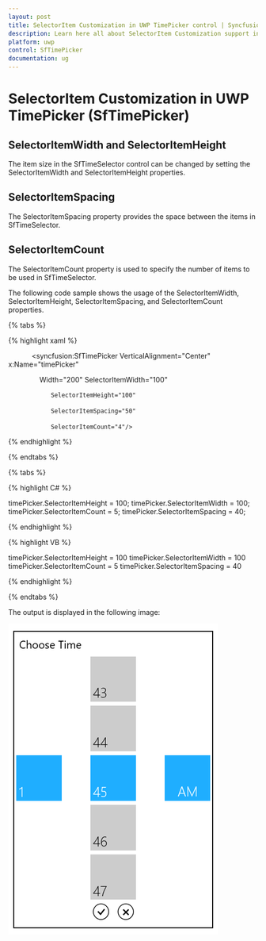 ```yaml
---
layout: post
title: SelectorItem Customization in UWP TimePicker control | Syncfusion®
description: Learn here all about SelectorItem Customization support in Syncfusion® UWP TimePicker (SfTimePicker) control and more.
platform: uwp
control: SfTimePicker
documentation: ug
---
```


# SelectorItem Customization in UWP TimePicker (SfTimePicker)

## SelectorItemWidth and SelectorItemHeight

The item size in the SfTimeSelector control can be changed by setting the SelectorItemWidth and SelectorItemHeight properties.



## SelectorItemSpacing

The SelectorItemSpacing property provides the space between the items in SfTimeSelector.



## SelectorItemCount

The SelectorItemCount property is used to specify the number of items to be used in SfTimeSelector.

The following code sample shows the usage of the SelectorItemWidth, SelectorItemHeight, SelectorItemSpacing, and SelectorItemCount properties. 

{% tabs %}

{% highlight xaml %}


<Grid Background="{StaticResource ApplicationPageBackgroundThemeBrush}">

            <syncfusion:SfTimePicker VerticalAlignment="Center" x:Name="timePicker"

                Width="200" SelectorItemWidth="100"

                SelectorItemHeight="100"

                SelectorItemSpacing="50"

                SelectorItemCount="4"/>



</Grid>

{% endhighlight %}

{% endtabs %}

{% tabs %}

{% highlight C# %}

timePicker.SelectorItemHeight = 100;
timePicker.SelectorItemWidth = 100;
timePicker.SelectorItemCount = 5;
timePicker.SelectorItemSpacing = 40;

{% endhighlight %}

{% highlight VB %}

timePicker.SelectorItemHeight = 100
timePicker.SelectorItemWidth = 100
timePicker.SelectorItemCount = 5
timePicker.SelectorItemSpacing = 40

{% endhighlight %}

{% endtabs %}

The output is displayed in the following image:



![Features_img12](Features_images/Features_img12.png)

